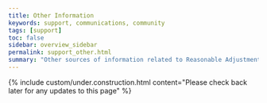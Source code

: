```yaml
---
title: Other Information
keywords: support, communications, community 
tags: [support]
toc: false
sidebar: overview_sidebar
permalink: support_other.html
summary: "Other sources of information related to Reasonable Adjustments"
---
```


{% include custom/under.construction.html content="Please check back later for any updates to this page" %}
